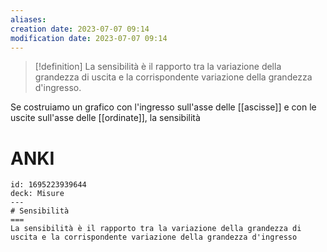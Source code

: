 ```yaml
---
aliases: 
creation date: 2023-07-07 09:14
modification date: 2023-07-07 09:14
---
```


> [!definition]
> La sensibilità è il rapporto tra la variazione della grandezza di uscita e la corrispondente variazione della grandezza d'ingresso.

Se costruiamo un grafico con l'ingresso sull'asse delle [[ascisse]] e con le uscite sull'asse delle [[ordinate]], la sensibilità  
# ANKI

```anki
id: 1695223939644
deck: Misure
---
# Sensibilità
===
La sensibilità è il rapporto tra la variazione della grandezza di uscita e la corrispondente variazione della grandezza d'ingresso
```
